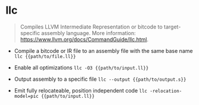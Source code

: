 # llc
> Compiles LLVM Intermediate Representation or bitcode to target-specific assembly language.
> More information: <https://www.llvm.org/docs/CommandGuide/llc.html>.

- Compile a bitcode or IR file to an assembly file with the same base name
`llc {{path/to/file.ll}}`

- Enable all optimizations
`llc -O3 {{path/to/input.ll}}`

- Output assembly to a specific file
`llc --output {{path/to/output.s}}`

- Emit fully relocateable, position independent code
`llc -relocation-model=pic {{path/to/input.ll}}`
